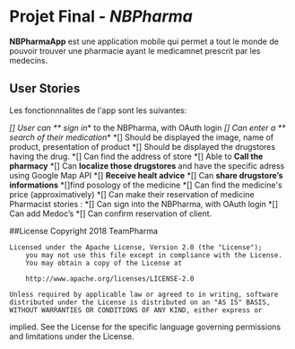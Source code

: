 # Projet Final - *NBPharma*

**NBPharmaApp** est une application mobile qui permet a tout le monde de 
pouvoir trouver une pharmacie ayant le medicamnet prescrit par les 
medecins.

## User Stories

Les fonctionnnalites de l'app sont les suivantes:

*[] User can ** sign in** to the NBPharma, with OAuth login *[] Can 
enter a ** search of their medication** *[] Should be displayed the 
image, name of product, presentation of
 product *[] Should be displayed the drugstores having the drug.
  *[] Can find the address of store *[] Able to **Call the pharmacy** 
*[] Can **localize those drugstores** and have the specific adress using 
Google Map API *[] **Receive healt advice** *[] Can **share drugstore’s 
informations**
	*[]find posology of the medicine *[] Can find the medicine's 
price (approximatively) *[] Can make their reservation of medicine 
Pharmacist stories : *[] Can sign into the NBPharma, with OAuth login 
*[] Can add Medoc’s *[] Can confirm reservation of client.

##License
	Copyright 2018 TeamPharma

	Licensed under the Apache License, Version 2.0 (the "License");
        you may not use this file except in compliance with the License.
        You may obtain a copy of the License at

        http://www.apache.org/licenses/LICENSE-2.0

    Unless required by applicable law or agreed to in writing, software
    distributed under the License is distributed on an "AS IS" BASIS,
    WITHOUT WARRANTIES OR CONDITIONS OF ANY KIND, either express or 
implied.
    See the License for the specific language governing permissions and
    limitations under the License.



